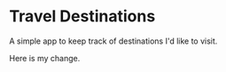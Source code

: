 # Travel Destinations

A simple app to keep track of destinations I'd like to visit.

Here is my change.
